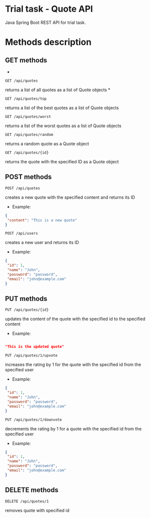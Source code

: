 # Trial task - Quote API
Java Spring Boot REST API for trial task.  

# Methods description
## GET methods
*
```
GET /api/quotes
```
returns a list of all quotes as a list of Quote objects
*
```
GET /api/quotes/top
 ```
returns a list of the best quotes as a list of Quote objects
```
GET /api/quotes/worst
```
returns a list of the worst quotes as a list of Quote objects
```
GET /api/quotes/random
```
returns a random quote as a Quote object
```
GET /api/quotes/{id}
```
returns the quote with the specified ID as a Quote object

## POST methods
```
POST /api/quotes
```
creates a new quote with the specified content and returns its ID
 * Example:
 ```json
{
  "content": "This is a new quote"
}
```
```
POST /api/users
```
creates a new user and returns its ID
 * Example:
 ```json
{
  "id": 1,
  "name": "John",
  "password": "password",
  "email": "john@example.com"
}
```

## PUT methods
```
PUT /api/quotes/{id}
```
updates the content of the quote with the specified id to the specified content
 * Example:
 ```json
 
"This is the updated quote"

```
```
PUT /api/quotes/1/upvote
```
increases the rating by 1 for the quote with the specified id from the specified user
 * Example:
 ```json
{
  "id": 1,
  "name": "John",
  "password": "password",
  "email": "john@example.com"
}
```
```
PUT /api/quotes/1/downvote
```
decrements the rating by 1 for a quote with the specified id from the specified user
 * Example:
 ```json
{
  "id": 1,
  "name": "John",
  "password": "password",
  "email": "john@example.com"
}
```

## DELETE methods
```
DELETE /api/quotes/1
```
removes quote with specified id
